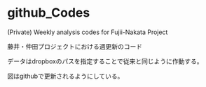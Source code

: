 # github_Codes
(Private) Weekly analysis codes for Fujii-Nakata Project

藤井・仲田プロジェクトにおける週更新のコード

データはdropboxのパスを指定することで従来と同じように作動する。

図はgithubで更新されるようにしている。
